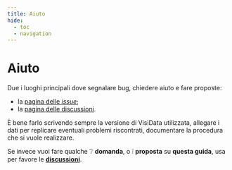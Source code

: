 ```yaml
---
title: Aiuto
hide:
  - toc
  - navigation
---
```


# Aiuto

Due i luoghi principali dove segnalare bug, chiedere aiuto e fare proposte:

- la [pagina delle *issue*](https://github.com/saulpw/visidata/issues);
- la [pagina delle discussioni](https://github.com/saulpw/visidata/discussions).

È bene farlo scrivendo sempre la versione di VisiData utilizzata, allegare i dati per replicare eventuali problemi riscontrati, documentare la procedura che si vuole realizzare.

Se invece vuoi fare qualche ❔ **domanda**, o ❕ **proposta** su **questa guida**, usa per favore le [**discussioni**](https://github.com/ondata/guidaVisiData/discussions).
